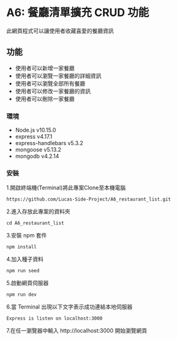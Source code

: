 # A6: 餐廳清單擴充 CRUD 功能

此網頁程式可以讓使用者收藏喜愛的餐廳資訊

## 功能

- 使用者可以新增一家餐廳
- 使用者可以瀏覽一家餐廳的詳細資訊
- 使用者可以瀏覽全部所有餐廳
- 使用者可以修改一家餐廳的資訊
- 使用者可以刪除一家餐廳

### 環境

- Node.js v10.15.0
- express v4.17.1
- express-handlebars v5.3.2
- mongoose v5.13.2
- mongodb v4.2.14

### 安裝

1.開啟終端機(Terminal)將此專案Clone至本機電腦

`https://github.com/Lucas-Side-Project/A6_restaurant_list.git`

2.進入存放此專案的資料夾

`cd A6_restaurant_list`

3.安裝 npm 套件

`npm install`

4.加入種子資料

`npm run seed`

5.啟動網頁伺服器

`npm run dev`

6.當 Terminal 出現以下文字表示成功連結本地伺服器

`Express is listen on localhost:3000`

7.在任一瀏覽器中輸入 http://localhost:3000 開始瀏覽網頁
